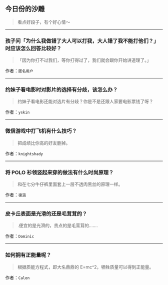 ## 今日份的沙雕

> 看点好段子，有个好心情～


 
---

### 孩子问「为什么我做错了大人可以打我，大人错了我不能打他们？」时应该怎么回答比较好？

> 「因为你打不过我们，等你打得过了，我们就会跟你开始讲道理了。」


作者：`匿名用户`

---

### 约妹子看电影时对影片的选择有分歧，该怎么办？

> 约妹子看电影还能对选片有分歧？你是不是还跟人家要电影票钱了呀？


作者：`yskin`

---

### 微信游戏中打飞机有什么技巧？

> 把成绩比你高的好友删掉。


作者：`knightshady`

---

### 将 POLO 衫领竖起来穿的做法有什么时尚原理？

> 和在七分牛仔裤里面套上一层不透肉黑丝的原理一样。


作者：`德涵`

---

### 皮卡丘表面是光滑的还是毛茸茸的？

> .便宜的是光滑的，贵点的是毛茸茸的…….


作者：`Dominic`

---

### 如何拥有正能量呢？

> 根据质能方程式，即大名鼎鼎的 E=mc^2，牺牲质量可以得到正能量。


作者：`Calon`